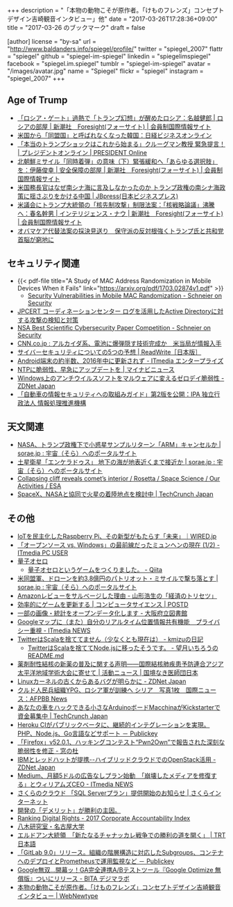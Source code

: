 +++
description = "「本物の動物こそが原作者。「けものフレンズ」コンセプトデザイン吉崎観音インタビュー」他"
date = "2017-03-26T17:28:36+09:00"
title = "2017-03-26 のブックマーク"
draft = false

[author]
  license = "by-sa"
  url = "http://www.baldanders.info/spiegel/profile/"
  twitter = "spiegel_2007"
  flattr = "spiegel"
  github = "spiegel-im-spiegel"
  linkedin = "spiegelimspiegel"
  facebook = "spiegel.im.spiegel"
  tumblr = "spiegel-im-spiegel"
  avatar = "/images/avatar.jpg"
  name = "Spiegel"
  flickr = "spiegel"
  instagram = "spiegel_2007"
+++

## Age of Trump

- [「ロシア・ゲート」過熱で「トランプ幻想」が醒めたロシア：名越健郎 | ロシアの部屋 | 新潮社　Foresight(フォーサイト) | 会員制国際情報サイト](http://www.fsight.jp/articles/-/42121)
- [米国から「同盟国」と呼ばれなくなった韓国：日経ビジネスオンライン](http://business.nikkeibp.co.jp/atcl/report/15/226331/032100099/?rt=nocnt)
- [「本当のトランプショックはこれから始まる」クルーグマン教授 緊急提言！ | プレジデントオンライン | PRESIDENT Online](http://president.jp/articles/-/21624)
- [北朝鮮ミサイル「同時着弾」の意味（下）緊張緩和へ「あらゆる選択肢」を：伊藤俊幸 | 安全保障の部屋 | 新潮社　Foresight(フォーサイト) | 会員制国際情報サイト](http://www.fsight.jp/articles/-/42104)
- [米国務長官はなぜ南シナ海に言及しなかったのか トランプ政権の南シナ海政策に揺さぶりをかける中国 | JBpress(日本ビジネスプレス)](http://jbpress.ismedia.jp/articles/-/49482)
- [米議会にトランプ大統領の「核先制攻撃」制限法案：「核戦略論議」沸騰へ：春名幹男 | インテリジェンス・ナウ | 新潮社　Foresight(フォーサイト) | 会員制国際情報サイト](http://www.fsight.jp/articles/-/42128)
- [オバマケア代替法案の採決見送り　保守派の反対根強くトランプ氏と共和党首脳が窮地に](http://www.huffingtonpost.jp/2017/03/23/obamacare_n_15571572.html)

## セキュリティ関連

- {{< pdf-file title="A Study of MAC Address Randomization in Mobile Devices When it Fails" link="https://arxiv.org/pdf/1703.02874v1.pdf" >}}
    - [Security Vulnerabilities in Mobile MAC Randomization - Schneier on Security](https://www.schneier.com/blog/archives/2017/03/security_vulner_8.html)
- [JPCERT コーディネーションセンター ログを活用したActive Directoryに対する攻撃の検知と対策](http://www.jpcert.or.jp/research/AD.html)
- [NSA Best Scientific Cybersecurity Paper Competition - Schneier on Security](https://www.schneier.com/blog/archives/2017/03/nsa_best_scient.html)
- [CNN.co.jp : アルカイダ系、電池に爆弾隠す技術完成か　米当局が情報入手](http://www.cnn.co.jp/world/35098466.html)
- [サイバーセキュリティについての5つの予想 | ReadWrite［日本版］](http://readwrite.jp/news/35941/)
- [Android端末の約半数、2016年中に更新されず - ITmedia エンタープライズ](http://www.itmedia.co.jp/enterprise/articles/1703/24/news059.html)
- [NTPに脆弱性、早急にアップデートを | マイナビニュース](http://news.mynavi.jp/news/2017/03/23/269/)
- [Windows上のアンチウイルスソフトをマルウェアに変えるゼロデイ脆弱性 - ZDNet Japan](https://japan.zdnet.com/article/35098558/)
- [「自動車の情報セキュリティへの取組みガイド」第2版を公開：IPA 独立行政法人 情報処理推進機構](http://www.ipa.go.jp/security/iot/emb_car2.html)

## 天文関連

- [NASA、トランプ政権下で小惑星サンプルリターン「ARM」キャンセルか | sorae.jp : 宇宙（そら）へのポータルサイト](http://sorae.jp/030201/2017_03_21_arm.html)
- [土星衛星「エンケラドゥス」 地下の海が地表近くまで接近か | sorae.jp : 宇宙（そら）へのポータルサイト](http://sorae.jp/030201/2017_03_21_en.html)
- [Collapsing cliff reveals comet’s interior / Rosetta / Space Science / Our Activities / ESA](http://www.esa.int/Our_Activities/Space_Science/Rosetta/Collapsing_cliff_reveals_comet_s_interior)
- [SpaceX、NASAと協同で火星の着陸地点を検討中 | TechCrunch Japan](http://jp.techcrunch.com/2017/03/21/20170320spacex-is-working-with-nasa-to-identify-landing-spots-on-mars/)

## その他

- [IoTを民主化したRaspberry Pi、その新型がもたらす「未来」｜WIRED.jp](http://wired.jp/2017/03/20/raspberry-pi-zero-w/)
- [「オープンソース vs. Windows」の最前線だったミュンヘンの現在 (1/2) - ITmedia PC USER](http://www.itmedia.co.jp/pcuser/articles/1703/20/news009.html)
- [量子オセロ](http://eduidl.com/quantum_othello/)
    - [量子オセロというゲームをつくりました。 - Qiita](http://qiita.com/educated_idler/items/5603fe1bf2639c09435c)
- [米同盟軍、ドローンを約3.8億円のパトリオット・ミサイルで撃ち落とす | sorae.jp : 宇宙（そら）へのポータルサイト](http://sorae.jp/030201/2017_03_20_pat.html)
- [Amazonレビューをサルベージした理由 - 山形浩生の「経済のトリセツ」](http://cruel.hatenablog.com/entry/2017/03/21/102104)
- [効率的にゲームを更新する | コンピュータサイエンス | POSTD](http://postd.cc/efficient-game-updates/)
- [一部の画像・統計をオープンデータ化します - 大阪府立図書館](http://www.library.pref.osaka.jp/site/e-service/ccby201703-top.html)
- [Googleマップに（また）自分のリアルタイム位置情報共有機能　プライバシー重視 - ITmedia NEWS](http://www.itmedia.co.jp/news/articles/1703/23/news059.html)
- [TwitterはScalaを捨ててません（少なくとも現在は） - kmizuの日記](http://kmizu.hatenablog.com/entry/2017/03/22/233335)
    - [TwitterはScalaを捨ててNode.jsに移ったそうです。 - 望月いちろうのREADME.md](http://www.utali.io/entry/2017/02/24/170000)
- [薬剤耐性結核の新薬の普及に関する声明――国際結核肺疾患予防連合アジア太平洋地域学術大会に寄せて | 活動ニュース | 国境なき医師団日本](http://www.msf.or.jp/news/detail/headline_3416.html)
- [Linuxカーネルの古くからあるバグが明らかに - ZDNet Japan](https://japan.zdnet.com/article/35098462/)
- [クルド人民兵組織YPG、ロシア軍が訓練へ シリア　写真1枚　国際ニュース：AFPBB News](http://www.afpbb.com/articles/-/3122061)
- [あなたの車をハックできる小さなArduinoボードMacchinaがKickstarterで資金募集中 | TechCrunch Japan](http://jp.techcrunch.com/2017/03/22/20170321when-this-baby-hits-88-mph/)
- [Heroku CIがパブリックベータに、継続的インテグレーションを実現。PHP、Node.js、Go言語などサポート － Publickey](http://www.publickey1.jp/blog/17/heroku_ciphpnodejsgo.html)
- [「Firefox」v52.0.1、ハッキングコンテスト“Pwn2Own”で報告された深刻な脆弱性を修正 - 窓の杜](http://forest.watch.impress.co.jp/docs/news/1050339.html)
- [IBMとレッドハットが提携--ハイブリッドクラウドでのOpenStack活用 - ZDNet Japan](https://japan.zdnet.com/article/35098376/)
- [Medium、月額5ドルの広告なしプラン始動　「崩壊したメディアを修復する」とウィリアムズCEO - ITmedia NEWS](http://www.itmedia.co.jp/news/articles/1703/23/news069.html)
- [さくらのクラウド 「SQL Serverプラン」提供開始のお知らせ | さくらインターネット](https://www.sakura.ad.jp/news/sakurainfo/newsentry.php?id=1569)
- [開発の「デメリット」が勝利の主因。](http://www.ne.jp/asahi/comp/tarusan/main261.htm)
- [Ranking Digital Rights - 2017 Corporate Accountability Index](https://rankingdigitalrights.org/index2017/download/)
- [八木研究室・名古屋大学](https://yagishinya.wixsite.com/yagilab)
- [エルドアン大統領　「新たなるチャナッカレ戦争での勝利の道を開く」 | TRT 日本語](http://www.trt.net.tr/japanese/toruko/2017/03/19/erudoanda-tong-ling-xin-tanarutiyanatukarezhan-zheng-denosheng-li-nodao-wokai-ku-694386)
- [「GitLab 9.0」リリース。組織の階層構造に対応したSubgroups、コンテナへのデプロイとPrometheusで運用監視など － Publickey](http://www.publickey1.jp/blog/17/gitlab_90subgroupsprometheus.html)
- [Google無双…開幕ッ！GA完全連携A/Bテストツール『Google Optimize 無償版』ついにリリース - BITA デジマラボ](https://bita.jp/dml/gaoptimize_release)
- [本物の動物こそが原作者。「けものフレンズ」コンセプトデザイン吉崎観音インタビュー | WebNewtype](https://webnewtype.com/report/article/104436/)
